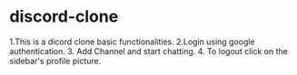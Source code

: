 # discord-clone
1.This is a dicord clone basic functionalities.
2.Login using google authentication.
3. Add Channel and start chatting.
4. To logout click on the sidebar's profile picture.
